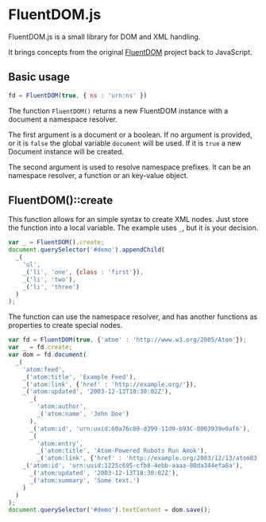 FluentDOM.js
============

FluentDOM.js is a small library for DOM and XML handling.

It brings concepts from the original [FluentDOM](http://fluentdom.org) project back to JavaScript.

Basic usage
-----------

```javascript
fd = FluentDOM(true, { ns : 'urn:ns' })
```

The function `FluentDOM()` returns a new FluentDOM instance with a document a namespace resolver.

The first argument is a document or a boolean. If no argument is provided, or it is `false` the global variable
`document` will be used. If it is `true` a new Document instance will be created.

The second argument is used to resolve namespace prefixes. It can be an namespace resolver, a function
or an key-value object.

FluentDOM()::create
-------------------

This function allows for an simple syntax to create XML nodes. Just store the function into a local variable.
The example uses `_`, but it is your decision.

```javascript
var _ = FluentDOM().create;
document.querySelector('#demo').appendChild(
  _(
    'ul',
    _('li', 'one', {class : 'first'}),
    _('li', 'two'),
    _('li', 'three')
  )
);
```

The function can use the namespace resolver, and has another functions as properties to create special nodes.

```javascript
var fd = FluentDOM(true, {'atom' : 'http://www.w3.org/2005/Atom'});
var _ = fd.create;
var dom = fd.document(
  _(
    'atom:feed',
    _('atom:title', 'Example Feed'),
    _('atom:link', {'href' : 'http://example.org/'}),
    _('atom:updated', '2003-12-13T18:30:02Z'),
      _(
        'atom:author',
        _('atom:name', 'John Doe')
      ),
      _('atom:id', 'urn:uuid:60a76c80-d399-11d9-b93C-0003939e0af6'),
      _(
        'atom:entry',
        _('atom:title', 'Atom-Powered Robots Run Amok'),
        _('atom:link', {'href' : 'http://example.org/2003/12/13/atom03'}),
    _('atom:id', 'urn:uuid:1225c695-cfb8-4ebb-aaaa-80da344efa6a'),
      _('atom:updated', '2003-12-13T18:30:02Z'),
      _('atom:summary', 'Some text.')
    )
  )
);
document.querySelector('#demo').textContent = dom.save();
```



